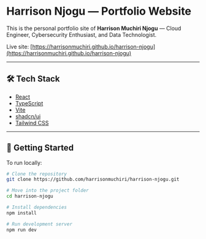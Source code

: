 # Harrison Njogu — Portfolio Website

This is the personal portfolio site of **Harrison Muchiri Njogu** — Cloud Engineer, Cybersecurity Enthusiast, and Data Technologist.

Live site: [https://harrisonmuchiri.github.io/harrison-njogu](https://harrisonmuchiri.github.io/harrison-njogu)

---

## 🛠 Tech Stack

- [React](https://reactjs.org/)
- [TypeScript](https://www.typescriptlang.org/)
- [Vite](https://vitejs.dev/)
- [shadcn/ui](https://ui.shadcn.com/)
- [Tailwind CSS](https://tailwindcss.com/)

---

## 🚀 Getting Started

To run locally:

```bash
# Clone the repository
git clone https://github.com/harrisonmuchiri/harrison-njogu.git

# Move into the project folder
cd harrison-njogu

# Install dependencies
npm install

# Run development server
npm run dev
